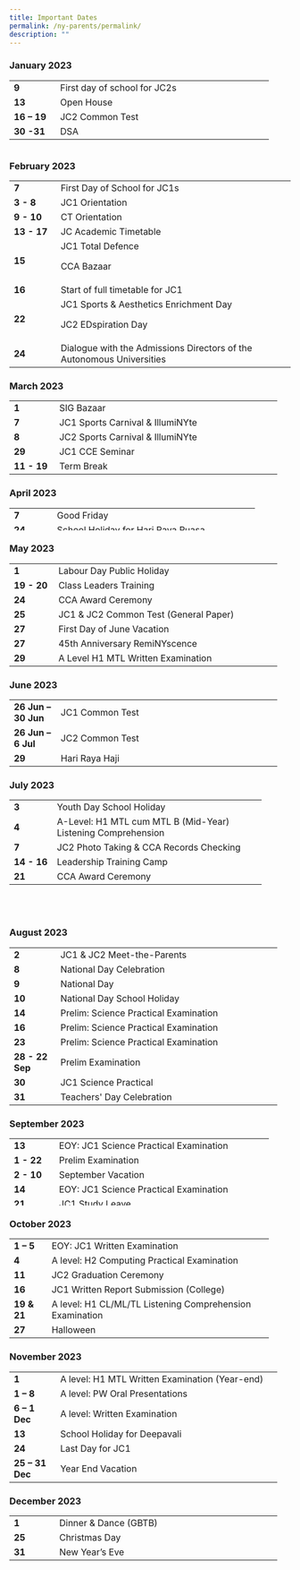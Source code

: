 ```yaml
---
title: Important Dates
permalink: /ny-parents/permalink/
description: ""
---
```

<h3> January 2023</h3>
<table style="width: 92.3099%; height: 120px;"><tbody><tr style="height: 20px;"><td style="height: 20px;" width="85"><strong>9</strong></td><td style="height: 20px;" width="516">First day of school for JC2s</td></tr><tr style="height: 20px;"><td style="height: 20px;" width="85"><strong>13</strong></td><td style="height: 20px;" width="516">Open House</td></tr><tr style="height: 20px;"><td style="height: 20px;" width="85"><strong>16 – 19<br></strong></td><td style="height: 20px;" width="516">JC2 Common Test</td></tr><tr style="height: 20px;"><td style="height: 20px;" width="85"><strong>30 -31<br></strong></td><td style="height: 20px;" width="516">DSA</td></tr></tbody></table>
<h3> February 2023</h3>
<table><tbody><tr><td><strong>7<br></strong></td><td>First Day of School for JC1s</td></tr><tr><td width="85"><strong>3 - 8<br></strong></td><td width="516">JC1 Orientation</td></tr><tr><td width="85"><strong>9 - 10<br></strong></td><td width="516">CT Orientation</td></tr><tr><td width="85"><strong>13 - 17<br></strong></td><td width="516">JC Academic Timetable</td></tr><tr><td width="85"><strong>15</strong></td><td width="516">JC1 Total Defence<p></p><p>CCA Bazaar</p></td></tr><tr><td width="85"><strong>16</strong></td><td width="516">Start of full timetable for JC1</td></tr><tr><td><strong>22<br></strong></td><td>JC1 Sports &amp; Aesthetics Enrichment Day<p></p><p>JC2 EDspiration Day</p></td></tr><tr><td><strong>24<br></strong></td><td><span class="JtukPc"><span id="rAECCd" role="heading" aria-level="1">Dialogue with the Admissions Directors of the Autonomous Universities</span></span></td></tr></tbody></table>
<h3> March 2023</h3>
<table style="width: 480px;"><tbody><tr><td><strong>1<br></strong></td><td>SIG Bazaar</td></tr><tr><td width="85"><strong>7</strong></td><td width="516">JC1 Sports Carnival &amp; <span class="JtukPc"><span id="rAECCd" role="heading" aria-level="1">IllumiNYte</span></span></td></tr><tr><td><strong>8<br></strong></td><td>JC2 Sports Carnival &amp; <span class="JtukPc"><span id="rAECCd" role="heading" aria-level="1">IllumiNYte</span></span></td></tr><tr><td width="85"><strong>29</strong></td><td width="516">JC1 CCE Seminar</td></tr><tr><td width="85"><strong>11 - 19<br></strong></td><td width="516">Term Break</td></tr></tbody></table>
<h3> April 2023</h3>
<table style="width: 87.3897%; height: 40px;"><tbody><tr style="height: 20px;"><td style="height: 20px;" width="85"><strong>7</strong></td><td style="height: 20px;" width="516">Good Friday</td></tr><tr style="height: 20px;"><td style="height: 20px;"><strong>24<br></strong></td><td style="height: 20px;">School Holiday for Hari Raya Puasa</td></tr></tbody></table>
<h3> May 2023</h3>
<table style="width: 480px;"><tbody><tr><td width="85"><strong>1</strong></td><td width="516">Labour Day Public Holiday</td></tr><tr><td><strong>19 - 20<br></strong></td><td>Class Leaders Training</td></tr><tr><td width="85"><strong>24</strong></td><td width="516">CCA Award Ceremony</td></tr><tr><td width="85"><strong>25</strong></td><td width="516">JC1 &amp; JC2 Common Test (General Paper)</td></tr><tr><td width="85"><strong>27</strong></td><td width="516">First Day of June Vacation</td></tr><tr><td><strong>27<br></strong></td><td>45th Anniversary RemiNYscence</td></tr><tr><td><strong>29<br></strong></td><td>A Level H1 MTL Written Examination</td></tr></tbody></table>
<h3> June 2023</h3>
<table style="width: 480px;"><tbody><tr><td width="85"><strong>26 Jun – 30 Jun</strong></td><td width="516">JC1 Common Test</td></tr><tr><td width="85"><strong>26 Jun – 6 Jul</strong></td><td width="516">JC2 Common Test</td></tr><tr><td><strong>29<br></strong></td><td>Hari Raya Haji</td></tr></tbody></table>
<h3> July 2023</h3>
<table style="width: 89.648%; height: 204px;"><tbody><tr style="height: 20px;"><td style="width: 69px; height: 20px;" width="85"><strong>3</strong></td><td style="width: 404px; height: 20px;" width="516">Youth Day School Holiday</td></tr><tr style="height: 41px;"><td style="width: 69px; height: 41px;" width="85"><strong>4</strong></td><td style="width: 404px; height: 41px;" width="516">A-Level: H1 MTL cum MTL B (Mid-Year) Listening Comprehension</td></tr><tr style="height: 20px;"><td style="width: 69px; height: 20px;" width="85"><strong>7</strong></td><td style="width: 404px; height: 20px;" width="516">JC2 Photo Taking &amp; CCA Records Checking</td></tr><tr style="height: 20px;"><td style="width: 69px; height: 20px;" width="85"><strong>14 - 16<br></strong></td><td style="width: 404px; height: 20px;" width="516">Leadership Training Camp</td></tr><tr style="height: 20px;"><td style="width: 69px; height: 20px;" width="85"><strong>21</strong></td><td style="width: 404px; height: 20px;" width="516">CCA Award Ceremony</td></tr></tbody></table>
<h3> August 2023</h3>
<table style="width: 480px;"><tbody><tr><td width="85"><strong>2</strong></td><td width="516">JC1 &amp; JC2 Meet-the-Parents</td></tr><tr><td width="85"><strong>8</strong></td><td width="516">National Day Celebration</td></tr><tr><td width="85"><strong>9</strong></td><td width="516">National Day</td></tr><tr><td width="85"><strong>10</strong></td><td width="516">National Day School Holiday</td></tr><tr><td width="85"><strong>14</strong></td><td width="516">Prelim: Science Practical Examination</td></tr><tr><td width="85"><strong>16</strong></td><td width="516">Prelim: Science Practical Examination</td></tr><tr><td width="85"><strong>23</strong></td><td width="516">Prelim: Science Practical Examination</td></tr><tr><td width="85"><strong>28 - 22 Sep<br></strong></td><td width="516">Prelim Examination</td></tr><tr><td><strong>30<br></strong></td><td>JC1 Science Practical</td></tr><tr><td><strong>31<br></strong></td><td>Teachers' Day Celebration</td></tr></tbody></table>
<h3> September 2023</h3>
<table style="width: 92.3099%; height: 120px;"><tbody><tr style="height: 20px;"><td style="height: 20px;" width="85"><strong>13</strong></td><td style="height: 20px;" width="516">EOY: JC1 Science Practical Examination</td></tr><tr style="height: 20px;"><td style="height: 20px;" width="85"><strong>1 - 22</strong></td><td style="height: 20px;" width="516">Prelim Examination</td></tr><tr style="height: 20px;"><td style="height: 20px;" width="85"><strong>2 - 10</strong></td><td style="height: 20px;" width="516">September Vacation</td></tr><tr style="height: 20px;"><td style="height: 20px;" width="85"><strong>14</strong></td><td style="height: 20px;" width="516">EOY: JC1 Science Practical Examination</td></tr><tr style="height: 20px;"><td style="height: 20px;" width="85"><strong>21</strong></td><td style="height: 20px;" width="516">JC1 Study Leave</td></tr><tr style="height: 20px;"><td style="height: 20px;" width="85"><strong>22 - 5 Oct<br></strong></td><td style="height: 20px;" width="516">EOY: JC1 Written Examination</td></tr></tbody></table>
<h3> October 2023</h3>
<table style="width: 92.3099%;"><tbody><tr><td style="width: 14.3154%;" width="85"><strong>1 – 5</strong></td><td style="width: 84.0249%;" width="516">EOY: JC1 Written Examination</td></tr><tr><td style="width: 14.3154%;" width="85"><strong>4</strong></td><td style="width: 84.0249%;" width="516">A level: H2 Computing Practical Examination</td></tr><tr><td style="width: 14.3154%;" width="85"><strong>11</strong></td><td style="width: 84.0249%;" width="516">JC2 Graduation Ceremony</td></tr><tr><td style="width: 14.3154%;"><strong>16<br></strong></td><td style="width: 84.0249%;">JC1 Written Report Submission (College)</td></tr><tr><td style="width: 14.3154%;" width="85"><strong>19 &amp; 21<br></strong></td><td style="width: 84.0249%;" width="516">A level: H1 CL/ML/TL Listening Comprehension Examination</td></tr><tr><td style="width: 14.3154%;"><strong>27<br></strong></td><td style="width: 84.0249%;">Halloween</td></tr></tbody></table>
<h3> November 2023</h3>
<table style="width: 480px;"><tbody><tr><td width="85"><strong>1</strong></td><td width="516">A level: H1 MTL Written Examination (Year-end)</td></tr><tr><td width="85"><strong>1 – 8</strong></td><td width="516">A level: PW Oral Presentations</td></tr><tr><td width="85"><strong>6 – 1 Dec</strong></td><td width="516">A level: Written Examination</td></tr><tr><td><strong>13<br></strong></td><td>School Holiday for Deepavali</td></tr><tr><td width="85"><strong>24</strong></td><td width="516">Last Day for JC1</td></tr><tr><td width="85"><strong>25 – 31 Dec</strong></td><td width="516">Year End Vacation</td></tr></tbody></table>
<h3> December 2023</h3>
<table style="width: 480px;"><tbody><tr><td width="85"><strong>1<br></strong></td><td width="516">Dinner &amp; Dance (GBTB)</td></tr><tr><td width="85"><strong>25</strong></td><td width="516">Christmas Day</td></tr><tr><td width="85"><strong>31</strong></td><td width="516">New Year’s Eve</td></tr></tbody></table>